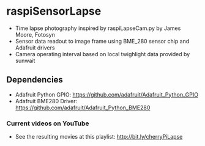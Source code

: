 # raspiSensorLapse

- Time lapse photography inspired by raspiLapseCam.py by James Moore, Fotosyn
- Sensor data readout to image frame using BME_280 sensor chip and Adafruit drivers
- Camera operating interval based on local twighlight data provided by sunwait

## Dependencies

- Adafruit Python GPIO: https://github.com/adafruit/Adafruit_Python_GPIO
- Adafruit BME280 Driver: https://github.com/adafruit/Adafruit_Python_BME280

### Current videos on YouTube

- See the resulting movies at this playlist: http://bit.ly/cherryPiLapse